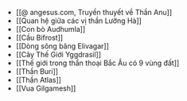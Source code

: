 - [[@ angesus.com, Truyền thuyết về Thần Anu]]
- [[Quan hệ giữa các vị thần Lưỡng Hà]]
- [[Con bò Audhumla]]
- [[Cầu Bifrost]]
- [[Dòng sông băng Elivagar]]
- [[Cây Thế Giới Yggdrasil]]
- [[Thế giới trong thần thoại Bắc Âu có 9 vùng đất]]
- [[Thần Buri]]
- [[Thần Atlas]]
- [[Vua Gilgamesh]]
